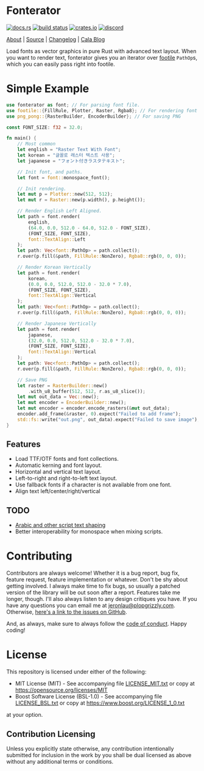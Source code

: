 # Fonterator

[![docs.rs](https://docs.rs/fonterator/badge.svg)](https://docs.rs/fonterator) [![build status](https://api.travis-ci.com/libcala/fonterator.svg?branch=master)](https://travis-ci.com/libcala/fonterator) [![crates.io](https://img.shields.io/crates/v/fonterator.svg)](https://crates.io/crates/fonterator) [![discord](https://img.shields.io/badge/discord-Cala%20Project-green.svg)](https://discord.gg/nXwF59K)

[About](https://libcala.github.io/fonterator) | [Source](https://github.com/libcala/fonterator) | [Changelog](https://libcala.github.io/fonterator/changelog) | [Cala Blog](https://libcala.github.io)

Load fonts as vector graphics in pure Rust with advanced text layout.  When you want to render text, fonterator gives you an iterator over [footile](https://crates.io/crates/footile) `PathOp`s, which you can easily pass right into footile.

# Simple Example
```rust
use fonterator as font; // For parsing font file.
use footile::{FillRule, Plotter, Raster, Rgba8}; // For rendering font text.
use png_pong::{RasterBuilder, EncoderBuilder}; // For saving PNG

const FONT_SIZE: f32 = 32.0;

fn main() {
    // Most common
    let english = "Raster Text With Font";
    let korean = "글꼴로 래스터 텍스트 사용";
    let japanese = "フォント付きラスタテキスト";

    // Init font, and paths.
    let font = font::monospace_font();

    // Init rendering.
    let mut p = Plotter::new(512, 512);
    let mut r = Raster::new(p.width(), p.height());

    // Render English Left Aligned.
    let path = font.render(
        english,
        (64.0, 0.0, 512.0 - 64.0, 512.0 - FONT_SIZE),
        (FONT_SIZE, FONT_SIZE),
        font::TextAlign::Left
    );
    let path: Vec<font::PathOp> = path.collect();
    r.over(p.fill(&path, FillRule::NonZero), Rgba8::rgb(0, 0, 0));

    // Render Korean Vertically
    let path = font.render(
        korean,
        (0.0, 0.0, 512.0, 512.0 - 32.0 * 7.0),
        (FONT_SIZE, FONT_SIZE),
        font::TextAlign::Vertical
    );
    let path: Vec<font::PathOp> = path.collect();
    r.over(p.fill(&path, FillRule::NonZero), Rgba8::rgb(0, 0, 0));

    // Render Japanese Vertically
    let path = font.render(
        japanese,
        (32.0, 0.0, 512.0, 512.0 - 32.0 * 7.0),
        (FONT_SIZE, FONT_SIZE),
        font::TextAlign::Vertical
    );
    let path: Vec<font::PathOp> = path.collect();
    r.over(p.fill(&path, FillRule::NonZero), Rgba8::rgb(0, 0, 0));

    // Save PNG
    let raster = RasterBuilder::new()
        .with_u8_buffer(512, 512, r.as_u8_slice());
    let mut out_data = Vec::new();
    let mut encoder = EncoderBuilder::new();
    let mut encoder = encoder.encode_rasters(&mut out_data);
    encoder.add_frame(&raster, 0).expect("Failed to add frame");
    std::fs::write("out.png", out_data).expect("Failed to save image");
}
```

## Features
* Load TTF/OTF fonts and font collections.
* Automatic kerning and font layout.
* Horizontal and vertical text layout.
* Left-to-right and right-to-left text layout.
* Use fallback fonts if a character is not available from one font.
* Align text left/center/right/vertical 

## TODO
- [Arabic and other script text shaping](https://github.com/plopgrizzly/fonterator/issues/3)
- Better interoperability for monospace when mixing scripts.

# Contributing
Contributors are always welcome!  Whether it is a bug report, bug fix, feature request, feature implementation or whatever.  Don't be shy about getting involved.  I always make time to fix bugs, so usually a patched version of the library will be out soon after a report.  Features take me longer, though.  I'll also always listen to any design critiques you have.  If you have any questions you can email me at jeronlau@plopgrizzly.com.  Otherwise, [here's a link to the issues on GitHub](https://github.com/libcala/fonterator/issues).

And, as always, make sure to always follow the [code of conduct](https://github.com/libcala/fonterator/blob/master/CODEOFCONDUCT.md).  Happy coding!

# License
This repository is licensed under either of the following:

- MIT License (MIT) - See accompanying file [LICENSE_MIT.txt](https://github.com/libcala/fonterator/blob/master/LICENSE_MIT.txt) or copy at https://opensource.org/licenses/MIT
- Boost Software License (BSL-1.0) - See accompanying file [LICENSE_BSL.txt](https://github.com/libcala/fonterator/blob/master/LICENSE_BSL.txt) or copy at https://www.boost.org/LICENSE_1_0.txt

at your option.

## Contribution Licensing
Unless you explicitly state otherwise, any contribution intentionally submitted for inclusion in the work by you shall be dual licensed as above without any additional terms or conditions.
